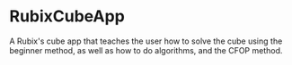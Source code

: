 # RubixCubeApp
A Rubix's cube app that teaches the user how to solve the cube using the beginner method, as well as how to do algorithms, and the CFOP method.
